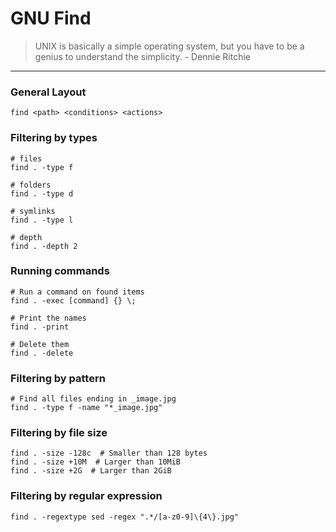 # GNU Find

> UNIX is basically a simple operating system, but you have to be a genius to understand the simplicity. - Dennie Ritchie

---

### General Layout

```
find <path> <conditions> <actions>
```

### Filtering by types

```
# files
find . -type f

# folders
find . -type d

# symlinks
find . -type l

# depth
find . -depth 2
```

### Running commands

```
# Run a command on found items
find . -exec [command] {} \;

# Print the names
find . -print

# Delete them
find . -delete
```

### Filtering by pattern

```
# Find all files ending in _image.jpg
find . -type f -name "*_image.jpg"
```

### Filtering by file size

```
find . -size -128c  # Smaller than 128 bytes
find . -size +10M  # Larger than 10MiB
find . -size +2G  # Larger than 2GiB
```

### Filtering by regular expression

```
find . -regextype sed -regex ".*/[a-z0-9]\{4\}.jpg"
```
